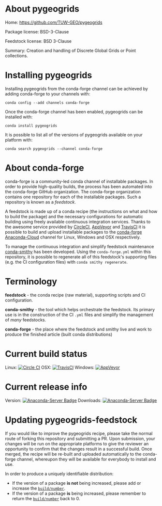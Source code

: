 About pygeogrids
================

Home: https://github.com/TUW-GEO/pygeogrids

Package license: BSD-3-Clause

Feedstock license: BSD 3-Clause

Summary: Creation and handling of Discrete Global Grids or Point collections.



Installing pygeogrids
=====================

Installing pygeogrids from the conda-forge channel can be achieved by adding conda-forge to your channels with:

```
conda config --add channels conda-forge
```

Once the conda-forge channel has been enabled, pygeogrids can be installed with:

```
conda install pygeogrids
```

It is possible to list all of the versions of pygeogrids available on your platform with:

```
conda search pygeogrids --channel conda-forge
```


About conda-forge
=================

conda-forge is a community-led conda channel of installable packages.
In order to provide high-quality builds, the process has been automated into the
conda-forge GitHub organization. The conda-forge organization contains one repository 
for each of the installable packages. Such a repository is known as a *feedstock*.

A feedstock is made up of a conda recipe (the instructions on what and how to build
the package) and the necessary configurations for automatic building using freely
available continuous integration services. Thanks to the awesome service provided by
[CircleCI](https://circleci.com/), [AppVeyor](http://www.appveyor.com/)
and [TravisCI](https://travis-ci.org/) it is possible to build and upload installable
packages to the [conda-forge](https://anaconda.org/conda-forge)
[Anaconda-Cloud](http://docs.anaconda.org/) channel for Linux, Windows and OSX respectively.

To manage the continuous integration and simplify feedstock maintenance
[conda-smithy](http://github.com/conda-forge/conda-smithy) has been developed.
Using the ``conda-forge.yml`` within this repository, it is possible to regenerate all of
this feedstock's supporting files (e.g. the CI configuration files) with ``conda smithy regenerate``.


Terminology
===========

**feedstock** - the conda recipe (raw material), supporting scripts and CI configuration.

**conda-smithy** - the tool which helps orchestrate the feedstock.
                   Its primary use is in the construction of the CI ``.yml`` files
                   and simplify the management of *many* feedstocks.

**conda-forge** - the place where the feedstock and smithy live and work to
                  produce the finished article (built conda distributions)

Current build status
====================

Linux: [![Circle CI](https://circleci.com/gh/conda-forge/pygeogrids-feedstock.svg?style=svg)](https://circleci.com/gh/conda-forge/pygeogrids-feedstock)
OSX: [![TravisCI](https://travis-ci.org/conda-forge/pygeogrids-feedstock.svg?branch=master)](https://travis-ci.org/conda-forge/pygeogrids-feedstock) 
Windows: [![AppVeyor](https://ci.appveyor.com/api/projects/status/github/conda-forge/pygeogrids-feedstock?svg=True)](https://ci.appveyor.com/project/conda-forge/pygeogrids-feedstock/branch/master)

Current release info
====================
Version: [![Anaconda-Server Badge](https://anaconda.org/conda-forge/pygeogrids/badges/version.svg)](https://anaconda.org/conda-forge/pygeogrids)
Downloads: [![Anaconda-Server Badge](https://anaconda.org/conda-forge/pygeogrids/badges/downloads.svg)](https://anaconda.org/conda-forge/pygeogrids)


Updating pygeogrids-feedstock
=============================

If you would like to improve the pygeogrids recipe, please take the normal
route of forking this repository and submitting a PR. Upon submission, your changes will
be run on the appropriate platforms to give the reviewer an opportunity to confirm that the
changes result in a successful build. Once merged, the recipe will be re-built and uploaded
automatically to the conda-forge channel, whereupon they will be available for everybody to
install and use.

In order to produce a uniquely identifiable distribution:
 * If the version of a package **is not** being increased, please add or increase
   the [``build/number``](http://conda.pydata.org/docs/building/meta-yaml.html#build-number-and-string). 
 * If the version of a package **is** being increased, please remember to return
   the [``build/number``](http://conda.pydata.org/docs/building/meta-yaml.html#build-number-and-string)
   back to 0.
